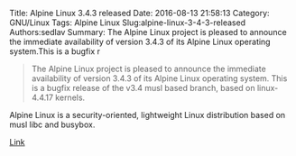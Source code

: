 Title: Alpine Linux 3.4.3 released
Date: 2016-08-13 21:58:13
Category: GNU/Linux
Tags: Alpine Linux
Slug:alpine-linux-3-4-3-released
Authors:sedlav
Summary: The Alpine Linux project is pleased to announce the immediate availability of version 3.4.3 of its Alpine Linux operating system.This is a bugfix r

> The Alpine Linux project is pleased to announce the immediate availability of version 3.4.3 of its Alpine Linux operating system.
This is a bugfix release of the v3.4 musl based branch, based on linux-4.4.17 kernels.

Alpine Linux is a security-oriented, lightweight Linux distribution based on musl libc and busybox.

[Link](http://www.alpinelinux.org/posts/Alpine-3.4.3-released.html)
